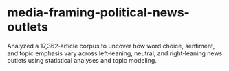 # media-framing-political-news-outlets
Analyzed a 17,362‑article corpus to uncover how word choice, sentiment, and topic emphasis vary across left‑leaning, neutral, and right‑leaning news outlets using statistical analyses and topic modeling.
